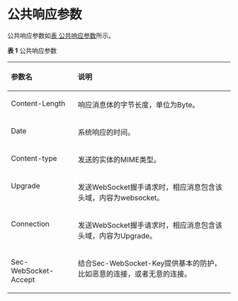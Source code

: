 # 公共响应参数<a name="sis_03_0043"></a>

公共响应参数如[表 公共响应参数](#zh-cn_topic_0145253493_table267819431566)所示。

**表 1**  公共响应参数

<a name="zh-cn_topic_0145253493_table267819431566"></a>
<table><thead align="left"><tr id="zh-cn_topic_0145253493_row32407878"><th class="cellrowborder" valign="top" width="30%" id="mcps1.2.3.1.1"><p id="zh-cn_topic_0145253493_p7792486"><a name="zh-cn_topic_0145253493_p7792486"></a><a name="zh-cn_topic_0145253493_p7792486"></a>参数名</p>
</th>
<th class="cellrowborder" valign="top" width="70%" id="mcps1.2.3.1.2"><p id="zh-cn_topic_0145253493_p27211647"><a name="zh-cn_topic_0145253493_p27211647"></a><a name="zh-cn_topic_0145253493_p27211647"></a>说明</p>
</th>
</tr>
</thead>
<tbody><tr id="zh-cn_topic_0145253493_row56659768"><td class="cellrowborder" valign="top" width="30%" headers="mcps1.2.3.1.1 "><p id="zh-cn_topic_0145253493_p26038457"><a name="zh-cn_topic_0145253493_p26038457"></a><a name="zh-cn_topic_0145253493_p26038457"></a>Content-Length</p>
</td>
<td class="cellrowborder" valign="top" width="70%" headers="mcps1.2.3.1.2 "><p id="zh-cn_topic_0145253493_p28740267"><a name="zh-cn_topic_0145253493_p28740267"></a><a name="zh-cn_topic_0145253493_p28740267"></a>响应消息体的字节长度，单位为Byte。</p>
</td>
</tr>
<tr id="zh-cn_topic_0145253493_row57335813"><td class="cellrowborder" valign="top" width="30%" headers="mcps1.2.3.1.1 "><p id="zh-cn_topic_0145253493_p13689315"><a name="zh-cn_topic_0145253493_p13689315"></a><a name="zh-cn_topic_0145253493_p13689315"></a>Date</p>
</td>
<td class="cellrowborder" valign="top" width="70%" headers="mcps1.2.3.1.2 "><p id="zh-cn_topic_0145253493_p35092741"><a name="zh-cn_topic_0145253493_p35092741"></a><a name="zh-cn_topic_0145253493_p35092741"></a>系统响应的时间。</p>
</td>
</tr>
<tr id="zh-cn_topic_0145253493_row47399220"><td class="cellrowborder" valign="top" width="30%" headers="mcps1.2.3.1.1 "><p id="zh-cn_topic_0145253493_p14131575"><a name="zh-cn_topic_0145253493_p14131575"></a><a name="zh-cn_topic_0145253493_p14131575"></a>Content-type</p>
</td>
<td class="cellrowborder" valign="top" width="70%" headers="mcps1.2.3.1.2 "><p id="zh-cn_topic_0145253493_p3806964"><a name="zh-cn_topic_0145253493_p3806964"></a><a name="zh-cn_topic_0145253493_p3806964"></a>发送的实体的MIME类型。</p>
</td>
</tr>
<tr id="zh-cn_topic_0145253493_row166863982815"><td class="cellrowborder" valign="top" width="30%" headers="mcps1.2.3.1.1 "><p id="zh-cn_topic_0145253493_p6686394287"><a name="zh-cn_topic_0145253493_p6686394287"></a><a name="zh-cn_topic_0145253493_p6686394287"></a>Upgrade</p>
</td>
<td class="cellrowborder" valign="top" width="70%" headers="mcps1.2.3.1.2 "><p id="zh-cn_topic_0145253493_p166861391285"><a name="zh-cn_topic_0145253493_p166861391285"></a><a name="zh-cn_topic_0145253493_p166861391285"></a>发送WebSocket握手请求时，相应消息包含该头域，内容为websocket。</p>
</td>
</tr>
<tr id="zh-cn_topic_0145253493_row994908010140"><td class="cellrowborder" valign="top" width="30%" headers="mcps1.2.3.1.1 "><p id="zh-cn_topic_0145253493_p2243285610140"><a name="zh-cn_topic_0145253493_p2243285610140"></a><a name="zh-cn_topic_0145253493_p2243285610140"></a>Connection</p>
</td>
<td class="cellrowborder" valign="top" width="70%" headers="mcps1.2.3.1.2 "><p id="zh-cn_topic_0145253493_p512205410140"><a name="zh-cn_topic_0145253493_p512205410140"></a><a name="zh-cn_topic_0145253493_p512205410140"></a>发送WebSocket握手请求时，相应消息包含该头域，内容为Upgrade。</p>
</td>
</tr>
<tr id="zh-cn_topic_0145253493_row366361452815"><td class="cellrowborder" valign="top" width="30%" headers="mcps1.2.3.1.1 "><p id="zh-cn_topic_0145253493_p3664814142818"><a name="zh-cn_topic_0145253493_p3664814142818"></a><a name="zh-cn_topic_0145253493_p3664814142818"></a>Sec-WebSocket-Accept</p>
</td>
<td class="cellrowborder" valign="top" width="70%" headers="mcps1.2.3.1.2 "><p id="zh-cn_topic_0145253493_p7664121415283"><a name="zh-cn_topic_0145253493_p7664121415283"></a><a name="zh-cn_topic_0145253493_p7664121415283"></a>结合Sec-WebSocket-Key提供基本的防护，比如恶意的连接，或者无意的连接。</p>
</td>
</tr>
</tbody>
</table>

